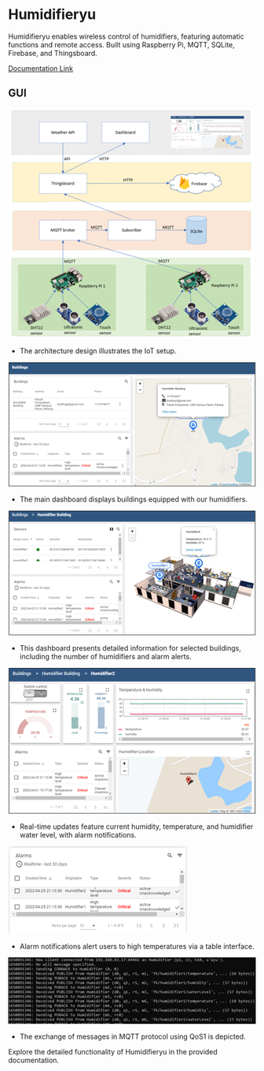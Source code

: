 # Humidifieryu

Humidifieryu enables wireless control of humidifiers, featuring automatic functions and remote access. Built using Raspberry Pi, MQTT, SQLite, Firebase, and Thingsboard.

[Documentation Link](https://docs.google.com/document/d/1o80Cyym8PGqP5UMkiQmYfeYMJnGSAGMQC05QYpLXVwM/edit?usp=sharing)

## GUI

<img src="images/readMe/architecture.png" alt="IoT Architecture Design" width="500">

- The architecture design illustrates the IoT setup.

![Main Dashboard](images/readMe/mainDashboard.png)

- The main dashboard displays buildings equipped with our humidifiers.

![Building Dashboard](images/readMe/dashboardBuilding.png)

- This dashboard presents detailed information for selected buildings, including the number of humidifiers and alarm alerts.

![Real-time Updates](images/readMe/dashboardHumidifier2.png)

- Real-time updates feature current humidity, temperature, and humidifier water level, with alarm notifications.

![Alarm Notifications](images/readMe/Alarm.png)

- Alarm notifications alert users to high temperatures via a table interface.

![MQTT Broker Terminal](images/readMe/terminalMQTTBroker.png)

- The exchange of messages in MQTT protocol using QoS1 is depicted.

Explore the detailed functionality of Humidifieryu in the provided documentation.
